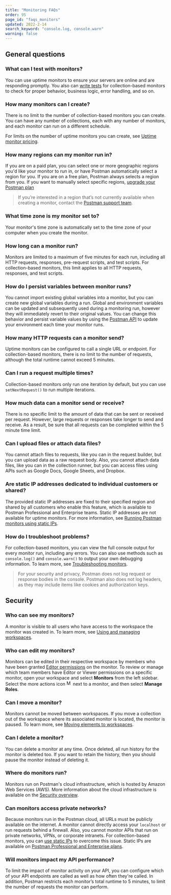 ```yaml
---
title: "Monitoring FAQs"
order: 95
page_id: "faqs_monitors"
updated: 2022-2-14
search_keyword: "console.log, console.warn"
warning: false
---
```


## General questions

### What can I test with monitors?

You can use uptime monitors to ensure your servers are online and are responding promptly. You also can [write tests](/docs/writing-scripts/test-scripts/) for collection-based monitors to check for proper behavior, business logic, error handling, and so on.

### How many monitors can I create?

There is no limit to the number of collection-based monitors you can create. You can have any number of collections, each with any number of monitors, and each monitor can run on a different schedule.

For limits on the number of uptime monitors you can create, see [Uptime monitor pricing](/docs/monitoring-your-api/uptime-monitors/#uptime-monitor-pricing).

### How many regions can my monitor run in?

If you are on a paid plan, you can select one or more geographic regions you'd like your monitor to run in, or have Postman automatically select a region for you. If you are on a free plan, Postman always selects a region from you. If you want to manually select specific regions, [upgrade your Postman plan](https://www.postman.com/pricing)

> If you’re interested in a region that’s not currently available when creating a monitor, contact the [Postman support team](https://www.postman.com/support/).

### What time zone is my monitor set to?

Your monitor's time zone is automatically set to the time zone of your computer when you create the monitor.

### How long can a monitor run?

Monitors are limited to a maximum of five minutes for each run, including all HTTP requests, responses, pre-request scripts, and test scripts. For collection-based monitors, this limit applies to all HTTP requests, responses, and test scripts.

### How do I persist variables between monitor runs?

You cannot import existing global variables into a monitor, but you can create new global variables during a run. Global and environment variables can be updated and subsequently used during a monitoring run, however they will immediately revert to their original values. You can change this behavior and persist variable values by using the [Postman API](https://docs.api.getpostman.com/#6517e0d6-3bc3-3da5-ab57-7a578a8504ce) to update your environment each time your monitor runs.

### How many HTTP requests can a monitor send?

Uptime monitors can be configured to call a single URL or endpoint. For collection-based monitors, there is no limit to the number of requests, although the total runtime cannot exceed 5 minutes.

### Can I run a request multiple times?

Collection-based monitors only run one iteration by default, but you can use `setNextRequest()` to run multiple iterations.

### How much data can a monitor send or receive?

There is no specific limit to the amount of data that can be sent or received per request. However, large requests or responses take longer to send and receive. As a result, be sure that all requests can be completed within the 5 minute time limit.

### Can I upload files or attach data files?

You cannot attach files to requests, like you can in the request builder, but you can upload data as a raw request body. Also, you cannot attach data files, like you can in the collection runner, but you can access files using APIs such as Google Docs, Google Sheets, and Dropbox.

### Are static IP addresses dedicated to individual customers or shared?

The provided static IP addresses are fixed to their specified region and shared by all customers who enable this feature, which is available to Postman Professional and Enterprise teams. Static IP addresses are not available for uptime monitors. For more information, see [Running Postman monitors using static IPs](/docs/monitoring-your-api/using-static-IPs-to-monitor/).

### How do I troubleshoot problems?

For collection-based monitors, you can view the full console output for every monitor run, including any errors. You can also use methods such as `console.log()` and `console.warn()` to output your own debugging information. To learn more, see [Troubleshooting monitors](/docs/monitoring-your-api/troubleshooting-monitors/).

> For your security and privacy, Postman does not log request or response bodies in the console. Postman also does not log headers, as they may include items like cookies and authorization keys.

## Security

### Who can see my monitors?

A monitor is visible to all users who have access to the workspace the monitor was created in. To learn more, see [Using and managing workspaces](/docs/collaborating-in-postman/using-workspaces/managing-workspaces/).

### Who can edit my monitors?

Monitors can be edited in their respective workspace by members who have been granted [Editor permissions](/docs/collaborating-in-postman/roles-and-permissions/) on the monitor. To review or manage which team members have Editor or Viewer permissions on a specific monitor, open your workspace and select **Monitors** from the left sidebar. Select the more actions icon <img alt="More actions icon" src="https://assets.postman.com/postman-docs/icon-more-actions-v9.jpg#icon" width="16px"> next to a monitor, and then select **Manage Roles**.

### Can I move a monitor?

Monitors cannot be moved between workspaces. If you move a collection out of the workspace where its associated monitor is located, the monitor is paused. To learn more, see [Moving elements to workspaces](/docs/collaborating-in-postman/using-workspaces/managing-workspaces/#moving-elements-to-workspaces).

### Can I delete a monitor?

You can delete a monitor at any time. Once deleted, all run history for the monitor is deleted too. If you want to retain the history, then you should pause the monitor instead of deleting it.

### Where do monitors run?

Monitors run on Postman's cloud infrastructure, which is hosted by Amazon Web Services (AWS). More information about the cloud infrastructure is available on the [Security overview](https://www.postman.com/trust/security/).

### Can monitors access private networks?

Because monitors run in the Postman cloud, all URLs must be publicly available on the internet. A monitor cannot directly access your `localhost` or run requests behind a firewall. Also, you cannot monitor APIs that run on private networks, VPNs, or corporate intranets. For collection-based monitors, you can [use static IPs](/docs/monitoring-your-api/using-static-IPs-to-monitor/) to overcome this issue. Static IPs are available on [Postman Professional and Enterprise plans](https://www.postman.com/pricing).

### Will monitors impact my API performance?

To limit the impact of monitor activity on your API, you can configure which of your API endpoints are called as well as how often they're called. In addition, Postman restricts each monitor’s total runtime to 5 minutes, to limit the number of requests the monitor can perform.
